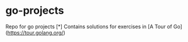 # go-projects
Repo for go projects
[*] Contains solutions for exercises in [A Tour of Go] (https://tour.golang.org/)

